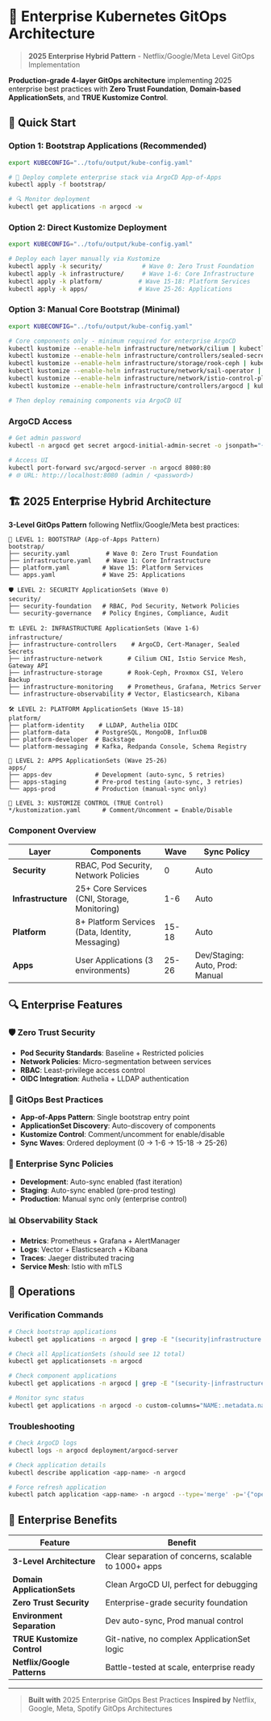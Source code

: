 # 🚀 Enterprise Kubernetes GitOps Architecture

> **2025 Enterprise Hybrid Pattern** - Netflix/Google/Meta Level GitOps Implementation

**Production-grade 4-layer GitOps architecture** implementing 2025 enterprise best practices with **Zero Trust Foundation**, **Domain-based ApplicationSets**, and **TRUE Kustomize Control**.

## 🎯 Quick Start

### Option 1: Bootstrap Applications (Recommended)

```bash
export KUBECONFIG="../tofu/output/kube-config.yaml"

# 🚀 Deploy complete enterprise stack via ArgoCD App-of-Apps
kubectl apply -f bootstrap/

# 🔍 Monitor deployment
kubectl get applications -n argocd -w
```

### Option 2: Direct Kustomize Deployment

```bash
export KUBECONFIG="../tofu/output/kube-config.yaml"

# Deploy each layer manually via Kustomize
kubectl apply -k security/           # Wave 0: Zero Trust Foundation
kubectl apply -k infrastructure/     # Wave 1-6: Core Infrastructure
kubectl apply -k platform/          # Wave 15-18: Platform Services
kubectl apply -k apps/              # Wave 25-26: Applications
```

### Option 3: Manual Core Bootstrap (Minimal)

```bash
export KUBECONFIG="../tofu/output/kube-config.yaml"

# Core components only - minimum required for enterprise ArgoCD
kubectl kustomize --enable-helm infrastructure/network/cilium | kubectl apply -f -
kubectl kustomize --enable-helm infrastructure/controllers/sealed-secrets | kubectl apply -f -
kubectl kustomize --enable-helm infrastructure/storage/rook-ceph | kubectl apply -f -
kubectl kustomize --enable-helm infrastructure/network/sail-operator | kubectl apply -f -
kubectl kustomize --enable-helm infrastructure/network/istio-control-plane | kubectl apply -f -
kubectl kustomize --enable-helm infrastructure/controllers/argocd | kubectl apply -f -

# Then deploy remaining components via ArgoCD UI
```

### ArgoCD Access

```bash
# Get admin password
kubectl -n argocd get secret argocd-initial-admin-secret -o jsonpath="{.data.password}" | base64 -d

# Access UI
kubectl port-forward svc/argocd-server -n argocd 8080:80
# 🌐 URL: http://localhost:8080 (admin / <password>)
```


## 🏗️ 2025 Enterprise Hybrid Architecture

**3-Level GitOps Pattern** following Netflix/Google/Meta best practices:

```
🚀 LEVEL 1: BOOTSTRAP (App-of-Apps Pattern)
bootstrap/
├── security.yaml          # Wave 0: Zero Trust Foundation
├── infrastructure.yaml    # Wave 1: Core Infrastructure
├── platform.yaml         # Wave 15: Platform Services
└── apps.yaml             # Wave 25: Applications

🛡️ LEVEL 2: SECURITY ApplicationSets (Wave 0)
security/
├── security-foundation   # RBAC, Pod Security, Network Policies
└── security-governance   # Policy Engines, Compliance, Audit

🏗️ LEVEL 2: INFRASTRUCTURE ApplicationSets (Wave 1-6)
infrastructure/
├── infrastructure-controllers    # ArgoCD, Cert-Manager, Sealed Secrets
├── infrastructure-network       # Cilium CNI, Istio Service Mesh, Gateway API
├── infrastructure-storage       # Rook-Ceph, Proxmox CSI, Velero Backup
├── infrastructure-monitoring    # Prometheus, Grafana, Metrics Server
└── infrastructure-observability # Vector, Elasticsearch, Kibana

🛠️ LEVEL 2: PLATFORM ApplicationSets (Wave 15-18)
platform/
├── platform-identity    # LLDAP, Authelia OIDC
├── platform-data       # PostgreSQL, MongoDB, InfluxDB
├── platform-developer  # Backstage
└── platform-messaging  # Kafka, Redpanda Console, Schema Registry

📱 LEVEL 2: APPS ApplicationSets (Wave 25-26)
apps/
├── apps-dev            # Development (auto-sync, 5 retries)
├── apps-staging        # Pre-prod testing (auto-sync, 3 retries)
└── apps-prod           # Production (manual-sync only)

🎯 LEVEL 3: KUSTOMIZE CONTROL (TRUE Control)
*/kustomization.yaml      # Comment/Uncomment = Enable/Disable
```

### Component Overview

| Layer | Components | Wave | Sync Policy |
|-------|------------|------|-------------|
| **Security** | RBAC, Pod Security, Network Policies | 0 | Auto |
| **Infrastructure** | 25+ Core Services (CNI, Storage, Monitoring) | 1-6 | Auto |
| **Platform** | 8+ Platform Services (Data, Identity, Messaging) | 15-18 | Auto |
| **Apps** | User Applications (3 environments) | 25-26 | Dev/Staging: Auto, Prod: Manual |

## 🔍 Enterprise Features

### 🛡️ Zero Trust Security
- **Pod Security Standards**: Baseline + Restricted policies
- **Network Policies**: Micro-segmentation between services
- **RBAC**: Least-privilege access control
- **OIDC Integration**: Authelia + LLDAP authentication

### 🚀 GitOps Best Practices
- **App-of-Apps Pattern**: Single bootstrap entry point
- **ApplicationSet Discovery**: Auto-discovery of components
- **Kustomize Control**: Comment/uncomment for enable/disable
- **Sync Waves**: Ordered deployment (0 → 1-6 → 15-18 → 25-26)

### 🏢 Enterprise Sync Policies
- **Development**: Auto-sync enabled (fast iteration)
- **Staging**: Auto-sync enabled (pre-prod testing)
- **Production**: Manual sync only (enterprise control)

### 📊 Observability Stack
- **Metrics**: Prometheus + Grafana + AlertManager
- **Logs**: Vector + Elasticsearch + Kibana
- **Traces**: Jaeger distributed tracing
- **Service Mesh**: Istio with mTLS

## 🔧 Operations

### Verification Commands
```bash
# Check bootstrap applications
kubectl get applications -n argocd | grep -E "(security|infrastructure|platform|apps)$"

# Check all ApplicationSets (should see 12 total)
kubectl get applicationsets -n argocd

# Check component applications
kubectl get applications -n argocd | grep -E "(security-|infrastructure-|platform-|apps-)"

# Monitor sync status
kubectl get applications -n argocd -o custom-columns="NAME:.metadata.name,SYNC:.status.sync.status,HEALTH:.status.health.status"
```

### Troubleshooting
```bash
# Check ArgoCD logs
kubectl logs -n argocd deployment/argocd-server

# Check application details
kubectl describe application <app-name> -n argocd

# Force refresh application
kubectl patch application <app-name> -n argocd --type='merge' -p='{"operation":{"initiatedBy":{"username":"admin"},"sync":{"revision":"HEAD"}}}'
```

## 🎯 Enterprise Benefits

| Feature | Benefit |
|---------|---------|
| **3-Level Architecture** | Clear separation of concerns, scalable to 1000+ apps |
| **Domain ApplicationSets** | Clean ArgoCD UI, perfect for debugging |
| **Zero Trust Security** | Enterprise-grade security foundation |
| **Environment Separation** | Dev auto-sync, Prod manual control |
| **TRUE Kustomize Control** | Git-native, no complex ApplicationSet logic |
| **Netflix/Google Patterns** | Battle-tested at scale, enterprise ready |

---

> **Built with** 2025 Enterprise GitOps Best Practices
> **Inspired by** Netflix, Google, Meta, Spotify GitOps Architectures